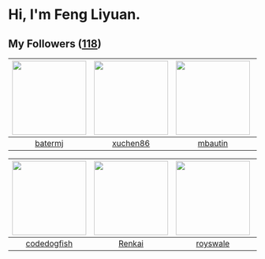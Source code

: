 # Hi, I'm Feng Liyuan.

## My Followers ([118](https://github.com/SunRunAway?tab=followers))

| <img src="https://avatars.githubusercontent.com/u/250445?v=4" width="150" height="150" /> | <img src="https://avatars.githubusercontent.com/u/39176987?v=4" width="150" height="150" /> | <img src="https://avatars.githubusercontent.com/u/552936?v=4" width="150" height="150" /> | <img src="https://avatars.githubusercontent.com/u/18556593?v=4" width="150" height="150" /> |
| :---------------------------------------------------------------------------------------: | :-----------------------------------------------------------------------------------------: | :---------------------------------------------------------------------------------------: | :-----------------------------------------------------------------------------------------: |
|                           [batermj](https://github.com/batermj)                           |                           [xuchen86](https://github.com/xuchen86)                           |                           [mbautin](https://github.com/mbautin)                           |                              [aylei](https://github.com/aylei)                              |

| <img src="https://avatars.githubusercontent.com/u/6002026?v=4" width="150" height="150" /> | <img src="https://avatars.githubusercontent.com/u/3381789?v=4" width="150" height="150" /> | <img src="https://avatars.githubusercontent.com/u/26373840?v=4" width="150" height="150" /> | <img src="https://avatars.githubusercontent.com/u/3737474?v=4" width="150" height="150" /> |
| :----------------------------------------------------------------------------------------: | :----------------------------------------------------------------------------------------: | :-----------------------------------------------------------------------------------------: | :----------------------------------------------------------------------------------------: |
|                        [codedogfish](https://github.com/codedogfish)                       |                             [Renkai](https://github.com/Renkai)                            |                           [royswale](https://github.com/royswale)                           |                             [nareix](https://github.com/nareix)                            |